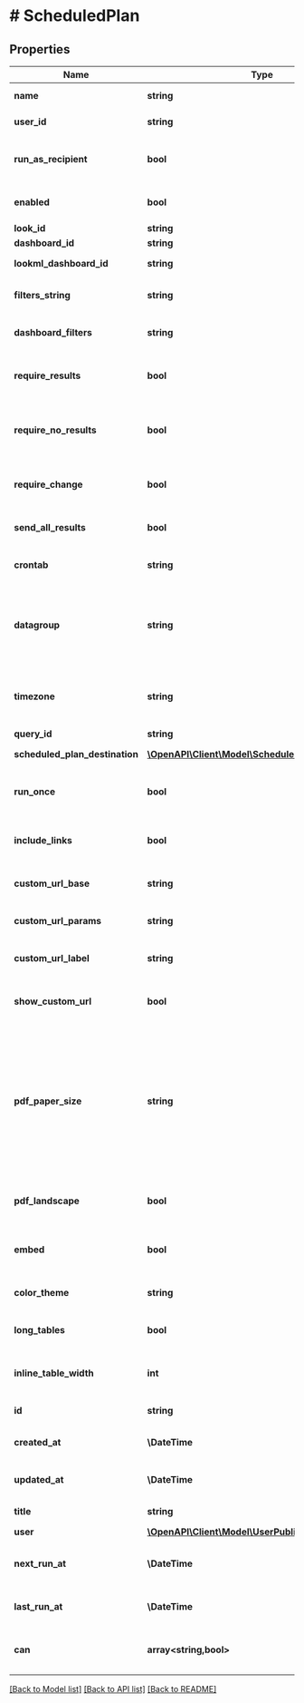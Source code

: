 # # ScheduledPlan

## Properties

Name | Type | Description | Notes
------------ | ------------- | ------------- | -------------
**name** | **string** | Name of this scheduled plan | [optional]
**user_id** | **string** | User Id which owns this scheduled plan | [optional]
**run_as_recipient** | **bool** | Whether schedule is run as recipient (only applicable for email recipients) | [optional]
**enabled** | **bool** | Whether the ScheduledPlan is enabled | [optional]
**look_id** | **string** | Id of a look | [optional]
**dashboard_id** | **string** | Id of a dashboard | [optional]
**lookml_dashboard_id** | **string** | Id of a LookML dashboard | [optional]
**filters_string** | **string** | Query string to run look or dashboard with | [optional]
**dashboard_filters** | **string** | (DEPRECATED) Alias for filters_string field | [optional]
**require_results** | **bool** | Delivery should occur if running the dashboard or look returns results | [optional]
**require_no_results** | **bool** | Delivery should occur if the dashboard look does not return results | [optional]
**require_change** | **bool** | Delivery should occur if data have changed since the last run | [optional]
**send_all_results** | **bool** | Will run an unlimited query and send all results. | [optional]
**crontab** | **string** | Vixie-Style crontab specification when to run | [optional]
**datagroup** | **string** | Name of a datagroup; if specified will run when datagroup triggered (can&#39;t be used with cron string) | [optional]
**timezone** | **string** | Timezone for interpreting the specified crontab (default is Looker instance timezone) | [optional]
**query_id** | **string** | Query id | [optional]
**scheduled_plan_destination** | [**\OpenAPI\Client\Model\ScheduledPlanDestination[]**](ScheduledPlanDestination.md) | Scheduled plan destinations | [optional]
**run_once** | **bool** | Whether the plan in question should only be run once (usually for testing) | [optional]
**include_links** | **bool** | Whether links back to Looker should be included in this ScheduledPlan | [optional]
**custom_url_base** | **string** | Custom url domain for the scheduled entity | [optional]
**custom_url_params** | **string** | Custom url path and parameters for the scheduled entity | [optional]
**custom_url_label** | **string** | Custom url label for the scheduled entity | [optional]
**show_custom_url** | **bool** | Whether to show custom link back instead of standard looker link | [optional]
**pdf_paper_size** | **string** | The size of paper the PDF should be formatted to fit. Valid values are: \&quot;letter\&quot;, \&quot;legal\&quot;, \&quot;tabloid\&quot;, \&quot;a0\&quot;, \&quot;a1\&quot;, \&quot;a2\&quot;, \&quot;a3\&quot;, \&quot;a4\&quot;, \&quot;a5\&quot;. | [optional]
**pdf_landscape** | **bool** | Whether the PDF should be formatted for landscape orientation | [optional]
**embed** | **bool** | Whether this schedule is in an embed context or not | [optional]
**color_theme** | **string** | Color scheme of the dashboard if applicable | [optional]
**long_tables** | **bool** | Whether or not to expand table vis to full length | [optional]
**inline_table_width** | **int** | The pixel width at which we render the inline table visualizations | [optional]
**id** | **string** | Unique Id | [optional] [readonly]
**created_at** | **\DateTime** | Date and time when ScheduledPlan was created | [optional] [readonly]
**updated_at** | **\DateTime** | Date and time when ScheduledPlan was last updated | [optional] [readonly]
**title** | **string** | Title | [optional] [readonly]
**user** | [**\OpenAPI\Client\Model\UserPublic**](UserPublic.md) |  | [optional]
**next_run_at** | **\DateTime** | When the ScheduledPlan will next run (null if running once) | [optional] [readonly]
**last_run_at** | **\DateTime** | When the ScheduledPlan was last run | [optional] [readonly]
**can** | **array<string,bool>** | Operations the current user is able to perform on this object | [optional] [readonly]

[[Back to Model list]](../../README.md#models) [[Back to API list]](../../README.md#endpoints) [[Back to README]](../../README.md)
